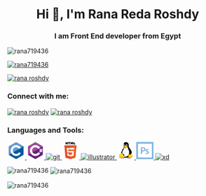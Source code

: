 <h1 align="center">Hi 👋, I'm Rana Reda Roshdy</h1>
<h3 align="center">I am Front End developer from Egypt</h3>

<p align="left"> <img src="https://komarev.com/ghpvc/?username=rana719436&label=Profile%20views&color=0e75b6&style=flat" alt="rana719436" /> </p>

<p align="left"> <a href="https://github.com/ryo-ma/github-profile-trophy"><img src="https://github-profile-trophy.vercel.app/?username=rana719436" alt="rana719436" /></a> </p>

<p align="left"> <a href="https://twitter.com/rana roshdy" target="blank"><img src="https://img.shields.io/twitter/follow/rana roshdy?logo=twitter&style=for-the-badge" alt="rana roshdy" /></a> </p>

<h3 align="left">Connect with me:</h3>
<p align="left">
<a href="https://twitter.com/rana roshdy" target="blank"><img align="center" src="https://raw.githubusercontent.com/rahuldkjain/github-profile-readme-generator/master/src/images/icons/Social/twitter.svg" alt="rana roshdy" height="30" width="40" /></a>
<a href="https://linkedin.com/in/rana roshdy" target="blank"><img align="center" src="https://raw.githubusercontent.com/rahuldkjain/github-profile-readme-generator/master/src/images/icons/Social/linked-in-alt.svg" alt="rana roshdy" height="30" width="40" /></a>
</p>

<h3 align="left">Languages and Tools:</h3>
<p align="left"> <a href="https://www.cprogramming.com/" target="_blank" rel="noreferrer"> <img src="https://raw.githubusercontent.com/devicons/devicon/master/icons/c/c-original.svg" alt="c" width="40" height="40"/> </a> <a href="https://www.w3schools.com/cs/" target="_blank" rel="noreferrer"> <img src="https://raw.githubusercontent.com/devicons/devicon/master/icons/csharp/csharp-original.svg" alt="csharp" width="40" height="40"/> </a> <a href="https://git-scm.com/" target="_blank" rel="noreferrer"> <img src="https://www.vectorlogo.zone/logos/git-scm/git-scm-icon.svg" alt="git" width="40" height="40"/> </a> <a href="https://www.w3.org/html/" target="_blank" rel="noreferrer"> <img src="https://raw.githubusercontent.com/devicons/devicon/master/icons/html5/html5-original-wordmark.svg" alt="html5" width="40" height="40"/> </a> <a href="https://www.adobe.com/in/products/illustrator.html" target="_blank" rel="noreferrer"> <img src="https://www.vectorlogo.zone/logos/adobe_illustrator/adobe_illustrator-icon.svg" alt="illustrator" width="40" height="40"/> </a> <a href="https://www.linux.org/" target="_blank" rel="noreferrer"> <img src="https://raw.githubusercontent.com/devicons/devicon/master/icons/linux/linux-original.svg" alt="linux" width="40" height="40"/> </a> <a href="https://www.photoshop.com/en" target="_blank" rel="noreferrer"> <img src="https://raw.githubusercontent.com/devicons/devicon/master/icons/photoshop/photoshop-line.svg" alt="photoshop" width="40" height="40"/> </a> <a href="https://www.adobe.com/products/xd.html" target="_blank" rel="noreferrer"> <img src="https://cdn.worldvectorlogo.com/logos/adobe-xd.svg" alt="xd" width="40" height="40"/> </a> </p>

<p><img align="left" src="https://github-readme-stats.vercel.app/api/top-langs?username=rana719436&show_icons=true&locale=en&layout=compact" alt="rana719436" /></p>

<p>&nbsp;<img align="center" src="https://github-readme-stats.vercel.app/api?username=rana719436&show_icons=true&locale=en" alt="rana719436" /></p>

<p><img align="center" src="https://github-readme-streak-stats.herokuapp.com/?user=rana719436&" alt="rana719436" /></p>
